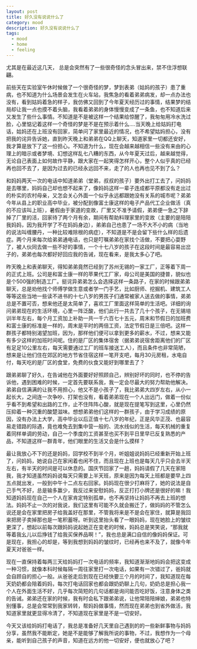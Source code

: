 ```yaml
---
layout: post
title: 好久没有说说什么了 
category: mood
description: 好久没有说说什么了
tags:
  - mood
  - home
  - feeling
---
```


尤其是在最近这几天， 总是会突然有了一些很奇怪的念头冒出来，禁不住浮想联翩。

前些天在实验室午休时候做了一个很奇怪的梦，梦到表弟（姑妈的孩子）患了重病，也不知道为什么场景会发生在火车站，我焦急的看着弟弟病发，却一点办法也没有，看到姑妈着急的样子，我仿佛又回到了今年夏天经历过的事情，结果梦的结局却让我一点也摸不着头脑，我看着弟弟的身体慢慢变成了一条鱼，也不知道后来又发生了些什么事情。不知道是不是被这样一个结果给惊醒了，我匆匆用冷水洗过脸，心里惦记着这样一个奇怪的梦是不是在预示着什么....当天晚上给姑妈打电话，姑妈还在上班没有回家，简单问了家里最近的情况，也不希望姑妈担心，没有把我的诧异告诉她，直到昨天晚上和弟弟在QQ上聊天，知道家里一切都还安好，我才算是放下了这一份担心。不知道为什么，现在会越来越相信一些没有来由的心理上的暗示或者梦境、幻想这样乱七八糟的东西，从今年夏天过后，越来越觉得，无论自己表面上如何故作平静，跟大家在一起笑得怎样开心，整个人似乎真的已经再也回不去了，是因为过去的已经永远回不来，走了的人也再也见不到了么？

和妈妈两天一次的电话中知道弟弟（堂弟，叔叔的孩子）要外出打工去了，问妈妈是去哪里，妈妈自己却也想不起来了，像妈妈这样一辈子连成都平原都没有走出过的朴实的农村母亲，又怎会关心外面一个似乎永远都跟她没有关系的城市呢？弟弟今年从县上的职业高中毕业，被分配到像富士康这样的电子产品代工企业做活（真的不应该叫上班），暑假由于家道的变故，厂里又不准予请假，弟弟便一急之下辞掉了厂里的活，回家待了两个月有余，期间有帮助料理家里的变故（主要的是陪陪我妈妈，因为我开学了不在妈妈身边），弟弟自己也患了一场不大不小的病（当地的说法叫缠腰丹，一种比较难除根的病症），不知道是不是会留下些什么样的后遗症。两个月来每次给弟弟通电话，也只是叮嘱弟弟在家找个活做，不要把心耍野了，被人伙同去做一些不好的事情，一个十七八岁的孩子在这段时间是最容易出岔子的，弟弟也每次都好好回应我的告诫，现在看来，是我太多心了吧。

昨天晚上和表弟聊天，得知弟弟竟然已经到了苏州无锡的一家工厂，正等着下周一的正式上班。公司是和富士康一样的苹果代工厂家，母公司是美国的捷普，貌似也是个500强的制造工厂。挺诧异弟弟怎么会选择这样一条路子，在家的时候跟弟弟聊天，总是劝他找个师傅学做生意或者学一门手艺，比如厨师、挖掘机、建筑工人等等这些当地一些读不进书的十七八岁的男孩子们通常被家人送去做的事情，弟弟总是不置可否，想来他还是太简单了，喜欢工厂里面这样简单的生活吧。详细的询问弟弟现在的生活环境，心里一阵泛酸，他们此行一共去了几十个孩子，在无锡培训半年左右，每个月工资加上补助一共一千六百七十五元，周末和节假日的加班费和富士康的标准是一样的，周末是平时的两倍工资，法定节假日是三倍吧。这样一群孩子都特别渴望加班，因为，那样他们便可以拿到更多的薪水，不过，想来又能有多少这样的加班时间呢。住的是厂区的集体宿舍（据弟弟说宿舍距离他们的厂区有足足10公里左右，每天需要通过工厂的班车接送工人），而且条件也非常简陋，想来是让他们住在郊区的地方节省住宿这样一笔开支吧，每月30元房租，水电自付，每天吃的是厂区的食堂，免费的伙食又能好到哪里去了？

跟弟弟聊了好久，在告诫他在外面要好好照顾自己，辨别好坏的同时，也不停的告诉他，遇到困难的时候，一定首先要联系我，我一定会尽最大的努力帮助他解决。弟弟自信满满的让我不用担心，他又不是小孩子了，我比弟弟大四岁左右，从小一起长大，之间连一次争吵、打架也没有，看着弟弟现在一个人出远门，做着一份似乎看不到希望和出路的工作，止不住阵阵心酸，就是现在提笔写到这里，心里仍然压抑着一种沉重的酸楚滋味。想想弟弟他们这样的一群孩子，由于学习成绩的原因，没有办法上大学，高中毕业以后正值十七八岁的年纪，正是风华正茂、也最容易走错路的际遇，竟也难免去到集中营一般的、流水线似的生活，每天机械的重复着同样单调的劳动，自己一个季度的工资甚至也买不到平日里早已反复熟悉的产品，不知道这样一群青年，他们眼里的生活又会是什么摸样？

最让我放心不下的还是妈妈，回学校不到半个月，听姐姐说妈妈已经重新开始上班了，问妈妈，她说自己在家闲着也闲不住，而且现在上班也是每天几乎只会去半天左右，有半天的时间是可以休息的。国庆节回家了一趟，妈妈请假了几天在家陪我，我才知道虽然妈妈说每天只需要上半天班，原来是因为每天上班都是要早上四五点就出发，一般到中午十二点左右回家。妈妈现在很少打麻将了，她的说法是自己手气不好，总是输多赢少，我反过来安慰妈妈，反正打打小牌还是很好的嘛！我知道妈妈现在自己一个人在家肯定特别孤单，也不再坚持让妈妈不再去上班的想法。妈妈不止一次的对我说，我们这里有可能不久就会搬迁了，做妈妈的不管怎么说还是会在家里把房子给我盖好在那里，不管我将来是不是会在家住，就算是我回来把房子卖掉那也是一笔积蓄呀。听到这里抬头看了一眼妈妈，现在她脸上的皱纹更深了，想起以前每次跟妈妈说起她正在变老的时候，妈妈总是笑笑说，“那我就等着我幺儿以后挣钱了给我买保养品啊！”，我也总是满口自信的像妈妈保证。可是现在，我担心的却是，等到我想到妈妈的皱纹时，已经再也来不及了，就像今年夏天对爸爸一样。
  
现在一直保持着每两三天给妈妈打一次电话的频率，我知道渐渐地妈妈会把这变成一种习惯，就像本科时候每隔一周往家里打一次电话，如果有一次错过了，爸妈就会自顾自的担心一般。从爸爸走后到现在已经快要三个月的时间了，我知道现在每天奶奶都会陪着妈妈，每次打电话回家也都会跟奶奶聊上几句，奶奶总是担心我一个人在外面生活不好，几乎每次简短的几句话都是询问能否吃好饭，注意身体之类的告诫。弟弟还在家的时候，我有时会私下跟弟弟说，让他常陪陪婶娘，弟弟也特别懂事，总是会常常到我家转转，帮妈妈做事情，然而现在弟弟也到省外做活，我知道家里就更显得冷清了，不知道现在家里是不是一切安好。

今天又该给妈妈打电话了，我总是准备好几天里自己遇到的的一些新鲜事物与妈妈分享，虽然我不能断定，她是不是能够了解我所说的事物，不过，我想作为一个母亲，能听到自己孩子的声音，知道在远方的他一切安好，便也就放心了吧？
